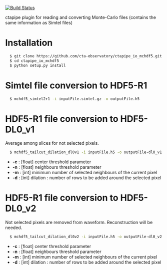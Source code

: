 [![Build Status](https://travis-ci.org/cta-observatory/ctapipe_io_mchdf5.svg?branch=master)](https://travis-ci.org/cta-observatory/ctapipe_io_mchdf5)

ctapipe plugin for reading and converting Monte-Carlo files (contains the same information as Simtel files)

Installation
============

```sh
  $ git clone https://github.com/cta-observatory/ctapipe_io_mchdf5.git
  $ cd ctapipe_io_mchdf5
  $ python setup.py install
```
Simtel file conversion to HDF5-R1
=================================

```sh
  $ mchdf5_simtel2r1 -i inputFile.simtel.gz -o outputFile.h5
```


HDF5-R1 file conversion to HDF5-DL0_v1
======================================
Average among slices for not selected pixels.

```sh
  $ mchdf5_tailcut_dilation_dl0v1 -i inputFile.h5 -o outputFile-dl0_v1.h5 -c 8 -n 4 -d 3 -m 1
```
 - **-c** : [float] center threshold parameter
 - **-n** : [float] neighbours threshold parameter
 - **-m** : [int]   minimum number of selected neighbours of the current pixel
 - **-d** : [int]   dilation : number of rows to be added around the selected pixel


HDF5-R1 file conversion to HDF5-DL0_v2
======================================
Not selected pixels are removed from waveform. Reconstruction will be needed. 

```sh
  $ mchdf5_tailcut_dilation_dl0v2 -i inputFile.h5 -o outputFile-dl0_v2.h5 -c 8 -n 4 -d 3 -m 1
```
 - **-c** : [float] center threshold parameter
 - **-n** : [float] neighbours threshold parameter
 - **-m** : [int]   minimum number of selected neighbours of the current pixel
 - **-d** : [int]   dilation : number of rows to be added around the selected pixel
 